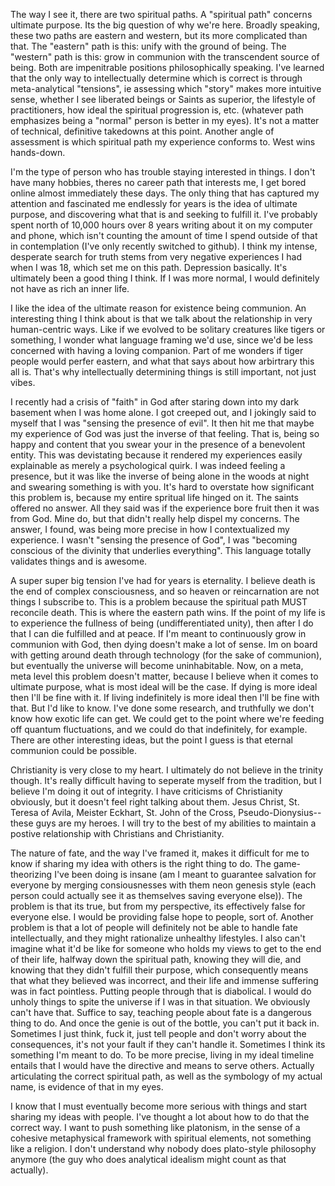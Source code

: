 The way I see it, there are two spiritual paths. A "spiritual path" concerns ultimate purpose. Its the big question of why we're here. Broadly speaking, these two paths are eastern and western, but its more complicated than that. The "eastern" path is this: unify with the ground of being. The "western" path is this: grow in communion with the transcendent source of being. Both are impenitrable positions philosophically speaking. I've learned that the only way to intellectually determine which is correct is through meta-analytical "tensions", ie assessing which "story" makes more intuitive sense, whether I see liberated beings or Saints as superior, the lifestyle of practitioners, how ideal the spiritual progression is, etc. (whatever path emphasizes being a "normal" person is better in my eyes). It's not a matter of technical, definitive takedowns at this point. Another angle of assessment is which spiritual path my experience conforms to. West wins hands-down. 

I'm the type of person who has trouble staying interested in things. I don't have many hobbies, theres no career path that interests me, I get bored online almost immediately these days. The only thing that has captured my attention and fascinated me endlessly for years is the idea of ultimate purpose, and discovering what that is and seeking to fulfill it. I've probably spent north of 10,000 hours over 8 years writing about it on my computer and phone, which isn't counting the amount of time I spend outside of that in contemplation (I've only recently switched to github). I think my intense, desperate search for truth stems from very negative experiences I had when I was 18, which set me on this path. Depression basically. It's ultimately been a good thing I think. If I was more normal, I would definitely not have as rich an inner life.

I like the idea of the ultimate reason for existence being communion. An interesting thing I think about is that we talk about the relationship in very human-centric ways. Like if we evolved to be solitary creatures like tigers or something, I wonder what language framing we'd use, since we'd be less concerned with having a loving companion. Part of me wonders if tiger people would perfer eastern, and what that says about how arbirtrary this all is. That's why intellectually determining things is still important, not just vibes.

I recently had a crisis of "faith" in God after staring down into my dark basement when I was home alone. I got creeped out, and I jokingly said to myself that I was "sensing the presence of evil". It then hit me that maybe my experience of God was just the inverse of that feeling. That is, being so happy and content that you swear your in the presence of a benevolent entity. This was devistating because it rendered my experiences easily explainable as merely a psychological quirk. I was indeed feeling a presence, but it was like the inverse of being alone in the woods at night and swearing something is with you. It's hard to overstate how significant this problem is, because my entire spritual life hinged on it. The saints offered no answer. All they said was if the experience bore fruit then it was from God. Mine do, but that didn't really help dispel my concerns. The answer, I found, was being more precise in how I contextualized my experience. I wasn't "sensing the presence of God", I was "becoming conscious of the divinity that underlies everything". This language totally validates things and is awesome.

A super super big tension I've had for years is eternality. I believe death is the end of complex consciousness, and so heaven or reincarnation are not things I subscribe to. This is a problem because the spiritual path MUST reconcile death. This is where the eastern path wins. If the point of my life is to experience the fullness of being (undifferentiated unity), then after I do that I can die fulfilled and at peace. If I'm meant to continuously grow in communion with God, then dying doesn't make a lot of sense. Im on board with getting around death through technology (for the sake of communion), but eventually the universe will become uninhabitable. Now, on a meta, meta level this problem doesn't matter, because I believe when it comes to ultimate purpose, what is most ideal will be the case. If dying is more ideal then I'll be fine with it. If living indefinitely is more ideal then I'll be fine with that. But I'd like to know. I've done some research, and truthfully we don't know how exotic life can get. We could get to the point where we're feeding off quantum fluctuations, and we could do that indefinitely, for example. There are other interesting ideas, but the point I guess is that eternal communion could be possible.

Christianity is very close to my heart. I ultimately do not believe in the trinity though. It's really difficult having to seperate myself from the tradition, but I believe I'm doing it out of integrity. I have criticisms of Christianity obviously, but it doesn't feel right talking about them. Jesus Christ, St. Teresa of Avila, Meister Eckhart, St. John of the Cross, Pseudo-Dionysius--these guys are my heroes. I will try to the best of my abilities to maintain a postive relationship with Christians and Christianity.

The nature of fate, and the way I've framed it, makes it difficult for me to know if sharing my idea with others is the right thing to do. The game-theorizing I've been doing is insane (am I meant to guarantee salvation for everyone by merging consiousnesses with them neon genesis style (each person could actually see it as themselves saving everyone else)). The problem is that its true, but from my perspective, its effectively false for everyone else. I would be providing false hope to people, sort of. Another problem is that a lot of people will definitely not be able to handle fate intellectually, and they might rationalize unhealthy lifestyles. I also can't imagine what it'd be like for someone who holds my views to get to the end of their life, halfway down the spiritual path, knowing they will die, and knowing that they didn't fulfill their purpose, which consequently means that what they believed was incorrect, and their life and immense suffering was in fact pointless. Putting people through that is diabolical. I would do unholy things to spite the universe if I was in that situation. We obviously can't have that. Suffice to say, teaching people about fate is a dangerous thing to do. And once the genie is out of the bottle, you can't put it back in. Sometimes I just think, fuck it, just tell people and don't worry about the consequences, it's not your fault if they can't handle it. Sometimes I think its something I'm meant to do. To be more precise, living in my ideal timeline entails that I would have the directive and means to serve others. Actually articulating the correct spiritual path, as well as the symbology of my actual name, is evidence of that in my eyes.

I know that I must eventually become more serious with things and start sharing my ideas with people. I've thought a lot about how to do that the correct way. I want to push something like platonism, in the sense of a cohesive metaphysical framework with spiritual elements, not something like a religion. I don't understand why nobody does plato-style philosophy anymore (the guy who does analytical idealism might count as that actually).
